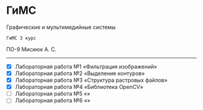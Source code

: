 # ГиМС 
Графические и мультимедийные системы

` ГиМС 3 курс `

ПО-9 Мисиюк А. С.

---

- [x] Лабораторная работа №1 «Фильтрация изображений»
- [x] Лабораторная работа №2 «Выделение контуров»
- [x] Лабораторная работа №3 «Структура растровых файлов»
- [x] Лабораторная работа №4 «Библиотека OpenCV»
- [ ] Лабораторная работа №5 «»
- [ ] Лабораторная работа №6 «»
